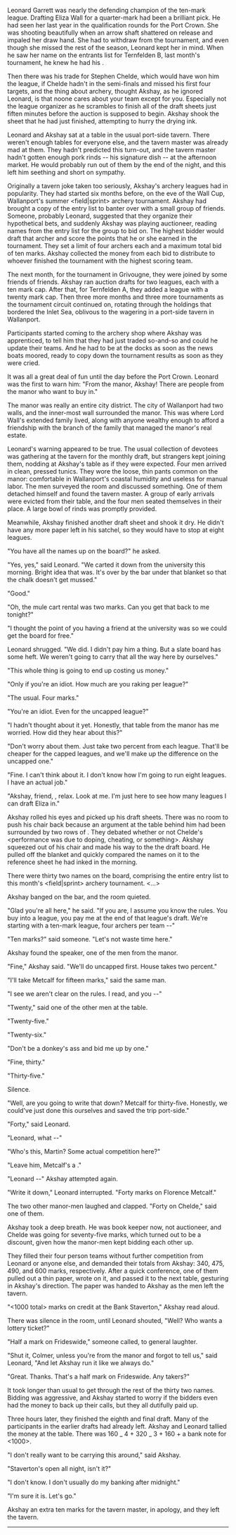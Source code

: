 Leonard Garrett was nearly the defending champion of the ten-mark league. Drafting Eliza Wall for a quarter-mark had been a brilliant pick. He had seen her last year in the qualification rounds for the Port Crown. She was shooting beautifully when an arrow shaft shattered on release and impaled her draw hand. She had to withdraw from the tournament, and even though she missed the rest of the season, Leonard kept her in mind. When he saw her name on the entrants list for Ternfelden B, last month's tournament, he knew he had his <dark horse>.

Then there was his trade for Stephen Chelde, which would have won him the league, if Chelde hadn't <choked> in the semi-finals and missed his first four targets, and the thing about <fantasy> archery, thought Akshay, as he ignored Leonard, is that noone cares about your team except for you. Especially not the league organizer as he scrambles to finish all of the draft sheets just fiften minutes before the auction is supposed to begin. Akshay shook the sheet that he had just finished, attempting to hurry the drying ink.

Leonard and Akshay sat at a table in the usual port-side tavern. There weren't enough tables for everyone else, and the tavern master was already mad at them. They hadn't predicted this turn-out, and the tavern master hadn't gotten enough pork rinds -- his signature dish -- at the afternoon market. He would probably run out of them by the end of the night, and this left him seething and short on sympathy.

Originally a tavern joke taken too seriously, Akshay's <fantasy> archery leagues had <multiplied> in popularity. They had started six months before, on the eve of the Wall Cup, Wallanport's summer <field|sprint> archery tournament. Akshay had brought a copy of the entry list to banter over with a small group of friends. Someone, probably Leonard, suggested that they organize their hypothetical bets, and suddenly Akshay was playing auctioneer, reading names from the entry list for the group to bid on. The highest bidder would draft that archer and score the points that he or she earned in the tournament. They set a limit of four archers each and a maximum total bid of ten marks. Akshay collected the money from each bid to distribute to whoever finished the tournament with the highest scoring team.

The next month, for the tournament in Grivougne, they were joined by some friends of friends. Akshay ran auction drafts for two leagues, each with a ten mark cap. After that, for Ternfelden A, they added a league with a twenty mark cap. Then three more months and three more tournaments as the tournament circuit continued on, rotating through the holdings that bordered the Inlet Sea, oblivous to the wagering in a port-side tavern in Wallanport.

<Transition sentence.> Participants started coming to the archery shop where Akshay was apprenticed, to tell him that they had just traded so-and-so and could he update their teams. And he had to be at the docks as soon as the news boats moored, ready to copy down the tournament results as soon as they were cried.

It was all a great deal of fun until the day before the Port Crown. Leonard was the first to warn him: "From the manor, Akshay! There are people from the manor who want to buy in."

The manor was really an entire city district. The city of Wallanport had two walls, and the inner-most wall surrounded the manor. This was where Lord Wall's extended family lived, along with anyone wealthy enough to afford a friendship with the branch of the family that managed the manor's real estate.

Leonard's warning appeared to be true. The usual collection of devotees was gathering at the tavern for the monthly draft, but strangers kept joining them, nodding at Akshay's table as if they were expected. Four men arrived in clean, pressed tunics. They wore the loose, thin pants common on the manor: comfortable in Wallanport's coastal humidity and useless for manual labor. The men surveyed the room and discussed something. One of them detached himself and found the tavern master. A group of early arrivals were evicted from their table, and the four men seated themselves in their place. A large bowl of rinds was promptly provided.

Meanwhile, Akshay finished another draft sheet and shook it dry. He didn't have any more paper left in his satchel, so they would have to stop at eight leagues.

"You have all the names up on the board?" he asked.

"Yes, yes," said Leonard. "We carted it down from the university this morning. Bright idea that was. It's over by the bar under that blanket so that the chalk doesn't get mussed."

"Good."

"Oh, the mule cart rental was two marks. Can you get that back to me tonight?"

"I thought the point of you having a friend at the university was so we could get the board for free."

Leonard shrugged. "We did. I didn't pay him a thing. But a slate board has some heft. We weren't going to carry that all the way here by ourselves."

"This whole thing is going to end up costing us money."

"Only if you're an idiot. How much are you raking per league?"

"The usual. Four marks."

"You're an idiot. Even for the uncapped league?"

"I hadn't thought about it yet. Honestly, that table from the manor has me worried. How did they hear about this?"

"Don't worry about them. Just take two percent from each league. That'll be cheaper for the capped leagues, and we'll make up the difference on the uncapped one."

"Fine. I can't think about it. I don't know how I'm going to run eight leagues. I have an actual job."

"Akshay, friend, <comrade>, relax. Look at me. I'm just here to see how many leagues I can draft Eliza in."

Akshay rolled his eyes and picked up his draft sheets. There was no room to push his chair back because an argument at the table behind him had been surrounded by two rows of <standees>. They debated whether or not Chelde's <performance was due to doping, cheating, or something>. Akshay squeezed out of his chair and made his way to the the draft board. He pulled off the blanket and quickly compared the names on it to the reference sheet he had inked in the morning.

There were thirty two names on the board, comprising the entire entry list to this month's <field|sprint> archery tournament. <...>

Akshay banged on the bar, and the room quieted.

"Glad you're all here," he said. "If you are, I assume you know the rules. You buy into a league, you pay me at the end of that league's draft. We're starting with a ten-mark league, four archers per team --"

"Ten marks?" said someone. "Let's not waste time here."

Akshay found the speaker, one of the men from the manor.

"Fine," Akshay said. "We'll do uncapped first. House takes two percent."

"I'll take Metcalf for fifteen marks," said the same man.

"I see we aren't clear on the rules. I read, and you --"

"Twenty," said one of the other men at the table.

"Twenty-five."

"Twenty-six."

"Don't be a donkey's ass and bid me up by one."

"Fine, thirty."

"Thirty-five."

Silence.

"Well, are you going to write that down? Metcalf for thirty-five. Honestly, we could've just done this ourselves and saved the trip port-side."

"Forty," said Leonard.

"Leonard, what --"

"Who's this, Martin? Some actual competition here?"

"Leave him, Metcalf's a <clown>."

"Leonard --" Akshay attempted again.

"Write it down," Leonard interrupted. "Forty marks on Florence Metcalf."

The two other manor-men laughed and clapped. "Forty on Chelde," said one of them.

Akshay took a deep breath. He was book keeper now, not auctioneer, and Chelde was going for seventy-five marks, which turned out to be a discount, given how the manor-men kept bidding each other up.

They filled their four person teams without further competition from Leonard or anyone else, and demanded their totals from Akshay: 340, 475, 490, and 600 marks, respectively. After a quick conference, one of them pulled out a thin paper, wrote on it, and passed it to the next table, gesturing in Akshay's direction. The paper was handed to Akshay as the men left the tavern.

"<1000 total> marks on credit at the Bank Staverton," Akshay read aloud.

There was silence in the room, until Leonard shouted, "Well? Who wants a lottery ticket?"

"Half a mark on Frideswide," someone called, to general laughter.

"Shut it, Colmer, unless you're from the manor and forgot to tell us," said Leonard, "And let Akshay run it like we always do."

"Great. Thanks. That's a half mark on Frideswide. Any takers?"

It took longer than usual to get through the rest of the thirty two names. Bidding was aggressive, and Akshay started to worry if the bidders even had the money to back up their calls, but they all dutifully paid up.

Three hours later, they finished the eighth and final draft. Many of the participants in the earlier drafts had already left. Akshay and Leonard tallied the money at the table. There was 160 _ 4 + 320 _ 3 + 160 + a bank note for <1000>.

"I don't really want to be carrying this around," said Akshay.

"Staverton's open all night, isn't it?"

"I don't know. I don't usually do my banking after midnight."

"I'm sure it is. Let's go."

Akshay <left> an extra ten marks for the tavern master, in apology, and they left the tavern.

---
